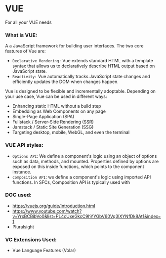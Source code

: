 # VUE
For all your VUE needs

### What is VUE:
A a JavaScript framework for building user interfaces. The two core features of Vue are:
- `Declarative Rendering:` Vue extends standard HTML with a template syntax that allows us to declaratively describe HTML output based on JavaScript state.
- `Reactivity:` Vue automatically tracks JavaScript state changes and efficiently updates the DOM when changes happen.

Vue is designed to be flexible and incrementally adoptable. Depending on your use case, Vue can be used in different ways:

- Enhancing static HTML without a build step
- Embedding as Web Components on any page
- Single-Page Application (SPA)
- Fullstack / Server-Side Rendering (SSR)
- Jamstack / Static Site Generation (SSG)
- Targeting desktop, mobile, WebGL, and even the terminal

### VUE API styles:
- `Options API`: We define a component's logic using an object of options such as data, methods, and mounted. Properties defined by options are exposed on this inside functions, which points to the component instance.
- `Composition API`: we define a component's logic using imported API functions. In SFCs, Composition API is typically used with <script setup>. 

[pending: add comparation images using `git lfs`]

Both API styles are fully capable of covering common use cases. `Options API` is centered around the concept of a "component instance" (this as seen in the example), which typically aligns better with a class-based mental model for users coming from OOP language backgrounds. `Composition API` is centered around declaring reactive state variables directly in a function scope and composing state from multiple functions together to handle complexity.

For production use:
- Go with `Options API` if you are not using build tools, or plan to use Vue primarily in **low-complexity scenarios**, e.g. progressive enhancement.
- Go with `Composition API` + Single-File Components if you plan to build **full applications** with Vue.

### VUE installation:
- _npm i node_
- _npm init vue@latest_

Once build is installed:
- cd <your-project-name>
- npm install
- npm run dev

*(we can also select vue router during vue new project: Add Vue Router for Single Page Application development? (y))*

When you are ready to ship your app to production, run the following:
- _npm run build_

To use VUE from CDN:
- <script src="https://unpkg.com/vue@3/dist/vue.global.js"></script>

### DOC used:
- https://vuejs.org/guide/introduction.html
- https://www.youtube.com/watch?v=YrxBCBibVo0&list=PL4cUxeGkcC9hYYGbV60Vq3IXYNfDk8At1&index=1
- Pluralsight 

### VC Extensions Used:
- Vue Language Features (Volar)
